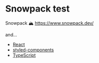 # Snowpack test

Snowpack 🏔
https://www.snowpack.dev/

and...

- [React](https://reactjs.org/)
- [styled-components](https://styled-components.com/)
- [TypeScript](https://www.typescriptlang.org/)
